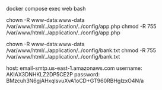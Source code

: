 
docker compose exec web bash

chown -R www-data:www-data /var/www/html/../application/../config/app.php
chmod -R 755 /var/www/html/../application/../config/app.php

chown -R www-data:www-data /var/www/html/../application/../config/bank.txt
chmod -R 755 /var/www/html/../application/../config/bank.txt




host: email-smtp.us-east-1.amazonaws.com
username: AKIAX3DNHKLZ2DP5CE2P
password: BMzcuh3N6gjAHxqlsvuXvA1oCD+GT960RBHgIzxO4N/a